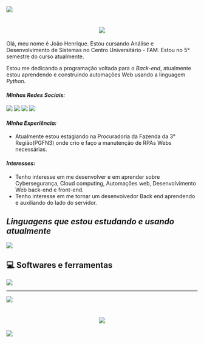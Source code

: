 <!--horizontal divider(gradiant)-->
<img src="https://user-images.githubusercontent.com/73097560/115834477-dbab4500-a447-11eb-908a-139a6edaec5c.gif">
<!--h1 without bottom border-->

<h1 align="center">
<img src="https://readme-typing-svg.herokuapp.com/?font=Righteous&size=35&center=true&vCenter=true&width=500&height=70&duration=4000&lines=Olá!+👋;Seja+bem-vindo!;+Meu+nome+é+João!;" />
</h1>


<p>Olá, meu nome é João Henrique. Estou cursando Análise e Desenvolvimento de Sistemas no Centro Universitário - FAM. Estou no 5° semestre do curso atualmente.</p> 
<p>Estou me dedicando a programação voltada para o <i>Back-end</i>, atualmente estou aprendendo e construindo automações Web usando a linguagem <i>Python</i>.</p>

<div align="left">
  <i><h4>Minhas Redes Sociais:</h4></i>
  
  <a href="#" alt="Whatsapp">
  <a href="https://api.whatsapp.com/send/?phone=%2B5511954537288&text&app_absent=0" target="_blank"><img src="https://img.shields.io/badge/WhatsApp-25D366?style=for-the-badge&logo=whatsapp&logoColor=white" target="_blank"></a>
  
   <a href="#" alt="Instagram">
   <a href="https://www.instagram.com/joaohms14/" target="_blank"><img src="https://img.shields.io/badge/-Instagram-%23E4405F?style=for-the-badge&logo=instagram&logoColor=white"></a> 
     
   <a href="#" alt="Gmail">
   <a href="mailto:joaohms14@gmail.com"><img src="https://img.shields.io/badge/Gmail-D14836?style=for-the-badge&logo=gmail&logoColor=white" target="_blank"></a> 

   <a href="#" alt="Linkedin">
   <a href="https://www.linkedin.com/in/joao-henrique-8a14ab1a7"><img src="https://img.shields.io/badge/LinkedIn-0077B5?style=for-the-badge&logo=linkedin&logoColor=white" target="_blank"></a> 
    
 </div> 

 <div align="left">
  <i><h4>Minha Experiência:</h4></i>
  <ul>
   <li>Atualmente estou estagiando na Procuradoria da Fazenda da 3° Região(PGFN3) onde crio e faço a manutenção de RPAs Webs necessárias. </li>
 </div>

 <div>
  <i><h4>Interesses:</h4></i>
  <ul>
   <li>Tenho interesse em me desenvolver e em aprender sobre Cybersegurança, Cloud computing, Automações web, Desenvolvimento Web back-end e front-end.</li>
   <li>Tenho interesse em me tornar um desenvolvedor Back end aprendendo e auxiliando do lado do servidor.</li>
 </div>
 

<div align="left">
 
 <h2><i>Linguagens ​​que estou estudando e usando atualmente</i></h2>
 
<img src= "https://skillicons.dev/icons?i=python,js,html,css )](https://skillicons.dev">

 <h2>💻 Softwares e ferramentas</h2>

 <img src="https://skillicons.dev/icons?i=vscode,git,mysql" />
 
 
</div> 

<hr>

![](https://github-readme-stats.vercel.app/api/top-langs/?username=joaozin14&theme=dark&hide_border=false&include_all_commits=false&count_private=true&layout=compact)

<h1 align="center">
<img src="https://readme-typing-svg.herokuapp.com/?font=Righteous&size=35&center=true&vCenter=true&width=500&height=70&duration=4000&lines=Obrigado+pela+atenção!;Até+Logo!+😉;" />
</h1>

<!--horizontal divider(gradiant)-->
<img src="https://user-images.githubusercontent.com/73097560/115834477-dbab4500-a447-11eb-908a-139a6edaec5c.gif">
<!--h1 without bottom border-->
